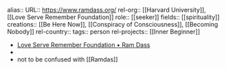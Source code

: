 alias::
URL:: https://www.ramdass.org/
rel-org:: [[Harvard University]], [[Love Serve Remember Foundation]]
role:: [[seeker]]
fields:: [[spirituality]]
creations:: [[Be Here Now]], [[Conspiracy of Consciousness]], [[Becoming Nobody]]
rel-country::
tags:: person
rel-projects:: [[Inner Beginner]]


- [Love Serve Remember Foundation • Ram Dass](https://www.ramdass.org/)
-
- not to be confused with [[Ramdas]]
